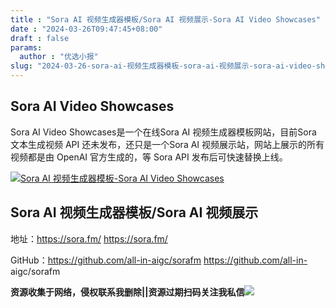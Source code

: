 ```yaml
---
title : "Sora AI 视频生成器模板/Sora AI 视频展示-Sora AI Video Showcases"
date : "2024-03-26T09:47:45+08:00"
draft : false
params:
  author : "优选小报"
slug: "2024-03-26-sora-ai-视频生成器模板-sora-ai-视频展示-sora-ai-video-showcases.md"
---
```


## Sora AI Video Showcases

Sora AI Video Showcases是一个在线Sora AI 视频生成器模板网站，目前Sora 文本生成视频 API 还未发布，还只是一个Sora
AI 视频展示站，网站上展示的所有视频都是由 OpenAI 官方生成的，等 Sora API 发布后可快速替换上线。

[![Sora AI 视频生成器模板-Sora AI Video
Showcases](//img7-1.zhekoulieshou.com/mmbiz_jpg/iaHBVewvSIbAOP5MwRmNQ8SEEaPPgBTocLKbN3LeH5Qqhexp5381g3b97ZnQy4grRFGuRhXYnA7LdP4R2mpUzHw/0)](//img7-1.zhekoulieshou.com/mmbiz_jpg/iaHBVewvSIbAOP5MwRmNQ8SEEaPPgBTocLKbN3LeH5Qqhexp5381g3b97ZnQy4grRFGuRhXYnA7LdP4R2mpUzHw/0)

## Sora AI 视频生成器模板/Sora AI 视频展示

地址：https://sora.fm/ https://sora.fm/

GitHub：https://github.com/all-in-aigc/sorafm https://github.com/all-in-
aigc/sorafm

**资源收集于网络，侵权联系我删除||资源过期扫码关注我私信**![](//img7-1.zhekoulieshou.com/mmbiz_jpg/iaHBVewvSIbAjcr9g6TlCXSfiaDqkbzuEzp207hVzPqT4YGQOAazQ1KNHCeACbia5Lzq4Ckwibe48iar1q7lgVP1o3w/640?wx_fmt=jpeg&from=appmsg)


